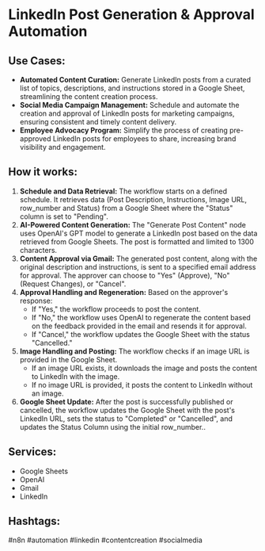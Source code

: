 # LinkedIn Post Generation & Approval Automation

## Use Cases:

- **Automated Content Curation:** Generate LinkedIn posts from a curated list of topics, descriptions, and instructions stored in a Google Sheet, streamlining the content creation process.
- **Social Media Campaign Management:** Schedule and automate the creation and approval of LinkedIn posts for marketing campaigns, ensuring consistent and timely content delivery.
- **Employee Advocacy Program:** Simplify the process of creating pre-approved LinkedIn posts for employees to share, increasing brand visibility and engagement.

## How it works:

1.  **Schedule and Data Retrieval:** The workflow starts on a defined schedule. It retrieves data (Post Description, Instructions, Image URL, row\_number and Status) from a Google Sheet where the "Status" column is set to "Pending".
2.  **AI-Powered Content Generation:** The "Generate Post Content" node uses OpenAI's GPT model to generate a LinkedIn post based on the data retrieved from Google Sheets. The post is formatted and limited to 1300 characters.
3.  **Content Approval via Gmail:** The generated post content, along with the original description and instructions, is sent to a specified email address for approval. The approver can choose to "Yes" (Approve), "No" (Request Changes), or "Cancel".
4.  **Approval Handling and Regeneration:** Based on the approver's response:
    *   If "Yes," the workflow proceeds to post the content.
    *   If "No," the workflow uses OpenAI to regenerate the content based on the feedback provided in the email and resends it for approval.
    *   If "Cancel," the workflow updates the Google Sheet with the status "Cancelled."
5.  **Image Handling and Posting:** The workflow checks if an image URL is provided in the Google Sheet.
    *   If an image URL exists, it downloads the image and posts the content to LinkedIn with the image.
    *   If no image URL is provided, it posts the content to LinkedIn without an image.
6.  **Google Sheet Update:** After the post is successfully published or cancelled, the workflow updates the Google Sheet with the post's LinkedIn URL, sets the status to "Completed" or "Cancelled", and updates the Status Column using the initial row\_number..

## Services:

*   Google Sheets
*   OpenAI
*   Gmail
*   LinkedIn

## Hashtags:

#n8n #automation #linkedin #contentcreation #socialmedia
